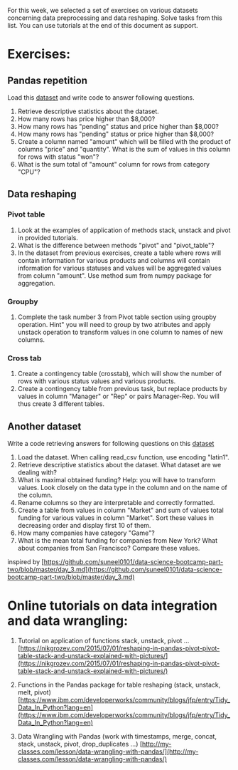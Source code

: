 For this week, we selected a set of exercises on various datasets concerning data preprocessing and data reshaping. Solve tasks from this list. You can use tutorials at the end of this document as support.

# Exercises:

## Pandas repetition

Load this [dataset](https://s3.amazonaws.com/python-level-2/sales-funnel.csv) and write code to answer following questions.

1. Retrieve descriptive statistics about the dataset.
2. How many rows has price higher than $8,000?
3. How many rows has "pending" status and price higher than $8,000?
4. How many rows has "pending" status or price higher than $8,000?
5. Create a column named "amount" which will be filled with the product of columns "price" and "quantity". What is the sum of values in this column for rows with status "won"?
6. What is the sum total of "amount" column for rows from category "CPU"?

## Data reshaping

### Pivot table

1. Look at the examples of application of methods stack, unstack and pivot in provided tutorials.
2. What is the difference between methods "pivot" and "pivot_table"?
3. In the dataset from previous exercises, create a table where rows will contain information for various products and columns will contain information for various statuses and values will be aggregated values from column "amount". Use method sum from numpy package for aggregation.

### Groupby

1. Complete the task number 3 from Pivot table section using groupby operation. Hint" you will need to group by two atributes and apply unstack operation to transform values in one column to names of new columns.

### Cross tab

1. Create a contingency table (crosstab), which will show the number of rows with various status values and various products.
2. Create a contingency table from previous task, but replace products by values in column "Manager" or "Rep" or pairs Manager-Rep. You will thus create 3 different tables. 


## Another dataset

Write a code retrieving answers for following questions on this [dataset](https://raw.githubusercontent.com/suneel0101/lesson-plan/master/crunchbase_monthly_export.csv)


1. Load the dataset. When calling read_csv function, use encoding "latin1".
2. Retrieve descriptive statistics about the dataset. What dataset are we dealing with?
3. What is maximal obtained funding? Help: you will have to transform values. Look closely on the data type in the column and on the name of the column.
4. Rename columns so they are interpretable and correctly formatted.
5. Create a table from values in column "Market" and sum of values total funding for various values in column "Market". Sort these values in decreasing order and display first 10 of them.
6. How many companies have category "Game"?
7. What is the mean total funding for companies from New York? What about companies from San Francisco? Compare these values.

inspired by [https://github.com/suneel0101/data-science-bootcamp-part-two/blob/master/day_3.md](https://github.com/suneel0101/data-science-bootcamp-part-two/blob/master/day_3.md)

# Online tutorials on data integration and data wrangling:

1. Tutorial on application of functions stack, unstack, pivot ...
[https://nikgrozev.com/2015/07/01/reshaping-in-pandas-pivot-pivot-table-stack-and-unstack-explained-with-pictures/](https://nikgrozev.com/2015/07/01/reshaping-in-pandas-pivot-pivot-table-stack-and-unstack-explained-with-pictures/)

2. Functions in the Pandas package for table reshaping (stack, unstack, melt, pivot)
[https://www.ibm.com/developerworks/community/blogs/jfp/entry/Tidy_Data_In_Python?lang=en](https://www.ibm.com/developerworks/community/blogs/jfp/entry/Tidy_Data_In_Python?lang=en)

3. Data Wrangling with Pandas (work with timestamps, merge, concat, stack, unstack, pivot, drop_duplicates ...)
[http://my-classes.com/lesson/data-wrangling-with-pandas/](http://my-classes.com/lesson/data-wrangling-with-pandas/)
